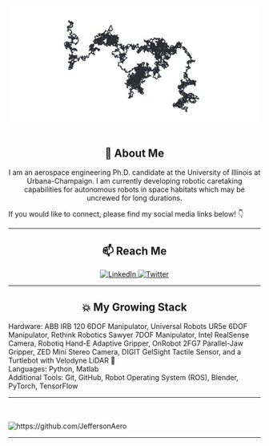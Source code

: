 
<div align="center">
  <img src="https://github.com/JeffersonAero/JeffersonAero/blob/main/random_walk.jpg" alt="banner" width="700px"/>
</div>
<br>

<h2 align="center"> 🤖 About Me </h2>
<p align="center">
  I am an aerospace engineering Ph.D. candidate at the University of Illinois at Urbana-Champaign.
  I am currently developing robotic caretaking capabilities for autonomous robots in space habitats which may be uncrewed for long durations.
  
If you would like to connect, please find my social media links below! 👇
  
 <hr>
<h2  align="center">📫 Reach Me </h2>
<p align="center">
<a target="_blank" href="https://www.linkedin.com/in/hollymdinkel">
  <img src="https://edent.github.io/SuperTinyIcons/images/svg/linkedin.svg" width="80px" title="LinkedIn"/>
</a>
<a target="_blank" href="https://twitter.com/JeffersonAero">
  <img src="https://edent.github.io/SuperTinyIcons/images/svg/twitter.svg" width="80px" title="Twitter"/>
</a>
 
 <hr>

<h2 align="center"> 💥 My Growing Stack</h2>
Hardware: ABB IRB 120 6DOF Manipulator, Universal Robots UR5e 6DOF Manipulator, Rethink Robotics Sawyer 7DOF Manipulator, Intel RealSense Camera, Robotiq Hand-E Adaptive Gripper, OnRobot 2FG7 Parallel-Jaw Gripper, ZED Mini Stereo Camera, DIGIT GelSight Tactile Sensor, and a Turtlebot with Velodyne LiDAR 🐢 
<br>
Languages: Python, Matlab
<br>
Additional Tools: Git, GitHub, Robot Operating System (ROS), Blender, PyTorch, TensorFlow


</p>
<hr>
 <br> <br>
  <img src="https://komarev.com/ghpvc/?username=JeffersonAero" alt="https://github.com/JeffersonAero" />
</p>

<hr>
